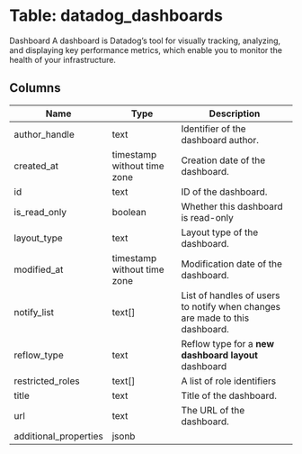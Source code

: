
# Table: datadog_dashboards
Dashboard A dashboard is Datadog’s tool for visually tracking, analyzing, and displaying key performance metrics, which enable you to monitor the health of your infrastructure.
## Columns
| Name        | Type           | Description  |
| ------------- | ------------- | -----  |
|author_handle|text|Identifier of the dashboard author.|
|created_at|timestamp without time zone|Creation date of the dashboard.|
|id|text|ID of the dashboard.|
|is_read_only|boolean|Whether this dashboard is read-only|
|layout_type|text|Layout type of the dashboard.|
|modified_at|timestamp without time zone|Modification date of the dashboard.|
|notify_list|text[]|List of handles of users to notify when changes are made to this dashboard.|
|reflow_type|text|Reflow type for a **new dashboard layout** dashboard|
|restricted_roles|text[]|A list of role identifiers|
|title|text|Title of the dashboard.|
|url|text|The URL of the dashboard.|
|additional_properties|jsonb||
